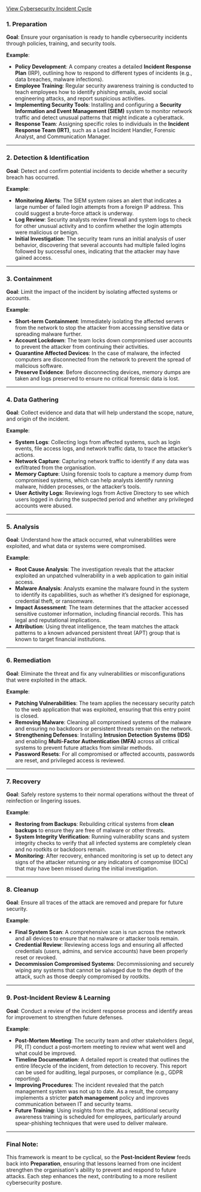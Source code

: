 [View Cybersecurity Incident Cycle](diagram.html)

### 1. **Preparation**

**Goal**: Ensure your organisation is ready to handle cybersecurity incidents through policies, training, and security tools.

**Example**:

-   **Policy Development**: A company creates a detailed **Incident Response Plan** (IRP), outlining how to respond to different types of incidents (e.g., data breaches, malware infections).
-   **Employee Training**: Regular security awareness training is conducted to teach employees how to identify phishing emails, avoid social engineering attacks, and report suspicious activities.
-   **Implementing Security Tools**: Installing and configuring a **Security Information and Event Management (SIEM)** system to monitor network traffic and detect unusual patterns that might indicate a cyberattack.
-   **Response Team**: Assigning specific roles to individuals in the **Incident Response Team (IRT)**, such as a Lead Incident Handler, Forensic Analyst, and Communication Manager.

----------

### 2. **Detection & Identification**

**Goal**: Detect and confirm potential incidents to decide whether a security breach has occurred.

**Example**:

-   **Monitoring Alerts**: The SIEM system raises an alert that indicates a large number of failed login attempts from a foreign IP address. This could suggest a brute-force attack is underway.
-   **Log Review**: Security analysts review firewall and system logs to check for other unusual activity and to confirm whether the login attempts were malicious or benign.
-   **Initial Investigation**: The security team runs an initial analysis of user behavior, discovering that several accounts had multiple failed logins followed by successful ones, indicating that the attacker may have gained access.

----------

### 3. **Containment**

**Goal**: Limit the impact of the incident by isolating affected systems or accounts.

**Example**:

-   **Short-term Containment**: Immediately isolating the affected servers from the network to stop the attacker from accessing sensitive data or spreading malware further.
-   **Account Lockdown**: The team locks down compromised user accounts to prevent the attacker from continuing their activities.
-   **Quarantine Affected Devices**: In the case of malware, the infected computers are disconnected from the network to prevent the spread of malicious software.
-   **Preserve Evidence**: Before disconnecting devices, memory dumps are taken and logs preserved to ensure no critical forensic data is lost.

----------

### 4. **Data Gathering**

**Goal**: Collect evidence and data that will help understand the scope, nature, and origin of the incident.

**Example**:

-   **System Logs**: Collecting logs from affected systems, such as login events, file access logs, and network traffic data, to trace the attacker’s actions.
-   **Network Capture**: Capturing network traffic to identify if any data was exfiltrated from the organisation.
-   **Memory Capture**: Using forensic tools to capture a memory dump from compromised systems, which can help analysts identify running malware, hidden processes, or the attacker’s tools.
-   **User Activity Logs**: Reviewing logs from Active Directory to see which users logged in during the suspected period and whether any privileged accounts were abused.

----------

### 5. **Analysis**

**Goal**: Understand how the attack occurred, what vulnerabilities were exploited, and what data or systems were compromised.

**Example**:

-   **Root Cause Analysis**: The investigation reveals that the attacker exploited an unpatched vulnerability in a web application to gain initial access.
-   **Malware Analysis**: Analysts examine the malware found in the system to identify its capabilities, such as whether it’s designed for espionage, credential theft, or ransomware.
-   **Impact Assessment**: The team determines that the attacker accessed sensitive customer information, including financial records. This has legal and reputational implications.
-   **Attribution**: Using threat intelligence, the team matches the attack patterns to a known advanced persistent threat (APT) group that is known to target financial institutions.

----------

### 6. **Remediation**

**Goal**: Eliminate the threat and fix any vulnerabilities or misconfigurations that were exploited in the attack.

**Example**:

-   **Patching Vulnerabilities**: The team applies the necessary security patch to the web application that was exploited, ensuring that this entry point is closed.
-   **Removing Malware**: Cleaning all compromised systems of the malware and ensuring no backdoors or persistent threats remain on the network.
-   **Strengthening Defenses**: Installing **Intrusion Detection Systems (IDS)** and enabling **Multi-Factor Authentication (MFA)** across all critical systems to prevent future attacks from similar methods.
-   **Password Resets**: For all compromised or affected accounts, passwords are reset, and privileged access is reviewed.

----------

### 7. **Recovery**

**Goal**: Safely restore systems to their normal operations without the threat of reinfection or lingering issues.

**Example**:

-   **Restoring from Backups**: Rebuilding critical systems from **clean backups** to ensure they are free of malware or other threats.
-   **System Integrity Verification**: Running vulnerability scans and system integrity checks to verify that all infected systems are completely clean and no rootkits or backdoors remain.
-   **Monitoring**: After recovery, enhanced monitoring is set up to detect any signs of the attacker returning or any indicators of compromise (IOCs) that may have been missed during the initial investigation.

----------

### 8. **Cleanup**

**Goal**: Ensure all traces of the attack are removed and prepare for future security.

**Example**:

-   **Final System Scan**: A comprehensive scan is run across the network and all devices to ensure that no malware or attacker tools remain.
-   **Credential Review**: Reviewing access logs and ensuring all affected credentials (users, admins, and service accounts) have been properly reset or revoked.
-   **Decommission Compromised Systems**: Decommissioning and securely wiping any systems that cannot be salvaged due to the depth of the attack, such as those deeply compromised by rootkits.

----------

### 9. **Post-Incident Review & Learning**

**Goal**: Conduct a review of the incident response process and identify areas for improvement to strengthen future defenses.

**Example**:

-   **Post-Mortem Meeting**: The security team and other stakeholders (legal, PR, IT) conduct a post-mortem meeting to review what went well and what could be improved.
-   **Timeline Documentation**: A detailed report is created that outlines the entire lifecycle of the incident, from detection to recovery. This report can be used for auditing, legal purposes, or compliance (e.g., GDPR reporting).
-   **Improving Procedures**: The incident revealed that the patch management system was not up to date. As a result, the company implements a stricter **patch management** policy and improves communication between IT and security teams.
-   **Future Training**: Using insights from the attack, additional security awareness training is scheduled for employees, particularly around spear-phishing techniques that were used to deliver malware.

----------

### Final Note:

This framework is meant to be cyclical, so the **Post-Incident Review** feeds back into **Preparation**, ensuring that lessons learned from one incident strengthen the organisation's ability to prevent and respond to future attacks. Each step enhances the next, contributing to a more resilient cybersecurity posture.
